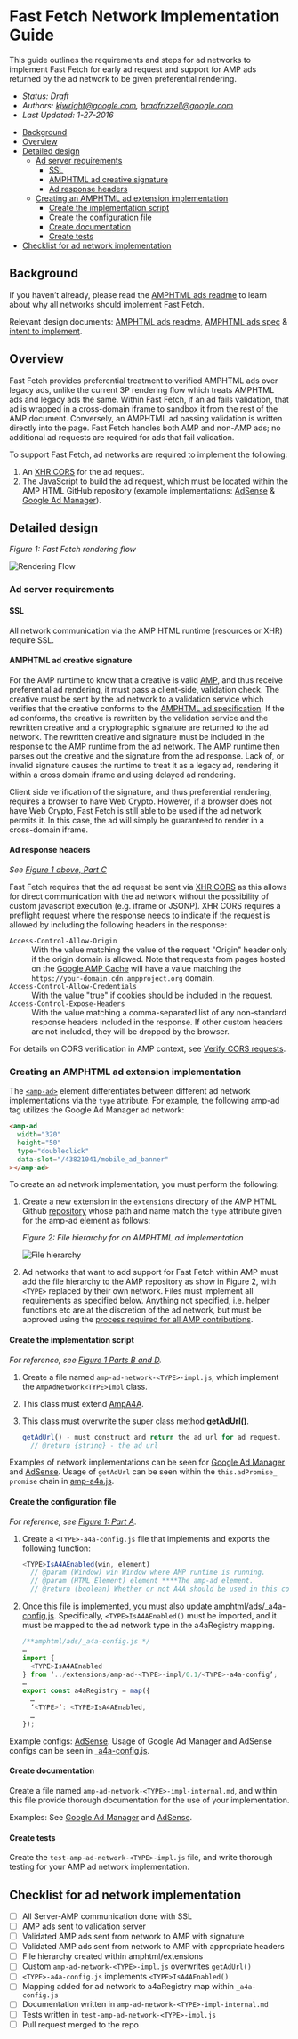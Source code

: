 # Fast Fetch Network Implementation Guide

This guide outlines the requirements and steps for ad networks to implement Fast
Fetch for early ad request and support for AMP ads returned by the ad network to
be given preferential rendering.

-   _Status: Draft_
-   _Authors: [kjwright@google.com](mailto:kjwright@google.com),
    [bradfrizzell@google.com](mailto:bradfrizzell@google.com)_
-   _Last Updated: 1-27-2016_

<!--
  (Do not remove or edit this comment.)

  This table-of-contents is automatically generated. To generate it, run:
    amp markdown-toc --fix
-->

-   [Background](#background)
-   [Overview](#overview)
-   [Detailed design](#detailed-design)
    -   [Ad server requirements](#ad-server-requirements)
        -   [SSL](#ssl)
        -   [AMPHTML ad creative signature](#amphtml-ad-creative-signature)
        -   [Ad response headers](#ad-response-headers)
    -   [Creating an AMPHTML ad extension implementation](#creating-an-amphtml-ad-extension-implementation)
        -   [Create the implementation script](#create-the-implementation-script)
        -   [Create the configuration file](#create-the-configuration-file)
        -   [Create documentation](#create-documentation)
        -   [Create tests](#create-tests)
-   [Checklist for ad network implementation](#checklist-for-ad-network-implementation)

## Background

If you haven’t already, please read the [AMPHTML ads readme](./a4a-readme.md) to
learn about why all networks should implement Fast Fetch.

Relevant design documents: [AMPHTML ads readme](./a4a-readme.md),
[AMPHTML ads spec](https://github.com/ampproject/amphtml/blob/main/extensions/amp-a4a/amp-a4a-format.md)
& [intent to implement](https://github.com/ampproject/amphtml/issues/3133).

## Overview

Fast Fetch provides preferential treatment to verified AMPHTML ads over legacy
ads, unlike the current 3P rendering flow which treats AMPHTML ads and legacy
ads the same. Within Fast Fetch, if an ad fails validation, that ad is wrapped
in a cross-domain iframe to sandbox it from the rest of the AMP document.
Conversely, an AMPHTML ad passing validation is written directly into the page.
Fast Fetch handles both AMP and non-AMP ads; no additional ad requests are
required for ads that fail validation.

To support Fast Fetch, ad networks are required to implement the following:

1. An [XHR CORS](https://www.w3.org/TR/cors/) for the ad request.
2. The JavaScript to build the ad request, which must be located within the AMP
   HTML GitHub repository (example implementations:
   [AdSense](https://github.com/ampproject/amphtml/tree/main/extensions/amp-ad-network-adsense-impl)
   & [Google Ad Manager](https://github.com/ampproject/amphtml/tree/main/extensions/amp-ad-network-doubleclick-impl)).

## Detailed design

_Figure 1: Fast Fetch rendering flow_

<amp-img alt="Rendering Flow" layout="responsive" src="./1.png"
    width="1280" height="960">
<noscript>
<img alt="Rendering Flow" src="./1.png" />
</noscript>
</amp-img>

### Ad server requirements

#### SSL

All network communication via the AMP HTML runtime (resources or XHR) require SSL.

#### AMPHTML ad creative signature

For the AMP runtime to know that a creative is valid [AMP](https://github.com/ampproject/amphtml/blob/main/extensions/amp-a4a/amp-a4a-format.md),
and thus receive preferential ad rendering, it must pass a client-side,
validation check. The creative must be sent by the ad network to a validation
service which verifies that the creative conforms to the
[AMPHTML ad specification](https://github.com/ampproject/amphtml/blob/main/extensions/amp-a4a/amp-a4a-format.md).
If the ad conforms, the creative is rewritten by the validation service and the
rewritten creative and a cryptographic signature are returned to the ad network.
The rewritten creative and signature must be included in the response to the AMP
runtime from the ad network. The AMP runtime then parses out the creative and
the signature from the ad response. Lack of, or invalid signature causes the
runtime to treat it as a legacy ad, rendering it within a cross domain iframe
and using delayed ad rendering.

Client side verification of the signature, and thus preferential rendering,
requires a browser to have Web Crypto. However, if a browser does not have Web
Crypto, Fast Fetch is still able to be used if the ad network permits it. In
this case, the ad will simply be guaranteed to render in a cross-domain iframe.

#### Ad response headers

_See [Figure 1 above, Part C](#detailed-design)_

Fast Fetch requires that the ad request be sent via [XHR CORS](https://www.w3.org/TR/cors/)
as this allows for direct communication with the ad network without the
possibility of custom javascript execution (e.g. iframe or JSONP). XHR CORS
requires a preflight request where the response needs to indicate if the request
is allowed by including the following headers in the response:

<dl>
  <dt><code>Access-Control-Allow-Origin</code></dt>
  <dd>With the value matching the value of the request "Origin" header only if
    the origin domain is allowed. Note that requests from pages hosted on the
    <a href="https://developers.google.com/amp/cache/">Google AMP Cache</a> will have a value matching the <code>https://your-domain.cdn.ampproject.org</code> domain.</dd>
  <dt><code>Access-Control-Allow-Credentials</code></dt>
  <dd>With the value "true" if cookies should be included in the request.</dd>
  <dt><code>Access-Control-Expose-Headers</code></dt>
  <dd>With the value matching a comma-separated list of any non-standard
    response headers included in the response. If other
    custom headers are not included, they will be dropped by the browser.</dd>
</dl>

For details on CORS verification in AMP context, see [Verify CORS requests](https://github.com/ampproject/amphtml/blob/main/spec/amp-cors-requests.md#verify-cors-header).

### Creating an AMPHTML ad extension implementation

The [`<amp-ad>`](https://amp.dev/documentation/components/amp-ad)
element differentiates between different ad network implementations via the
`type` attribute. For example, the following amp-ad tag utilizes the Google Ad Manager
ad network:

```html
<amp-ad
  width="320"
  height="50"
  type="doubleclick"
  data-slot="/43821041/mobile_ad_banner"
></amp-ad>
```

To create an ad network implementation, you must perform the following:

1.  Create a new extension in the `extensions` directory of the AMP HTML Github
    [repository](https://github.com/ampproject/amphtml/tree/main/extensions)
    whose path and name match the `type` attribute given for the amp-ad element
    as follows:

    _Figure 2: File hierarchy for an AMPHTML ad implementation_

    <amp-img alt="File hierarchy" layout="responsive" src="./2.png"
        width="1280" height="960">
    <noscript>
    <img alt="File hierarchy" src="./2.png"/>
    </noscript>
    </amp-img>

2.  Ad networks that want to add support for Fast Fetch within AMP must add the
    file hierarchy to the AMP repository as show in Figure 2, with `<TYPE>`
    replaced by their own network. Files must implement all requirements as
    specified below. Anything not specified, i.e. helper functions etc are at the
    discretion of the ad network, but must be approved using the [process required
    for all AMP contributions](https://github.com/ampproject/amphtml/blob/main/contributing/contributing-code.md).

#### Create the implementation script

_For reference, see [Figure 1 Parts B and D](#detailed-design)._

1.  Create a file named `amp-ad-network-<TYPE>-impl.js`, which implement the
    `AmpAdNetwork<TYPE>Impl` class.
2.  This class must extend [AmpA4A](https://github.com/ampproject/amphtml/blob/main/extensions/amp-a4a/0.1/amp-a4a.js).
3.  This class must overwrite the super class method **getAdUrl()**.

    ```javascript
    getAdUrl() - must construct and return the ad url for ad request.
      // @return {string} - the ad url
    ```

Examples of network implementations can be seen for [Google Ad Manager](https://github.com/ampproject/amphtml/blob/main/extensions/amp-ad-network-doubleclick-impl/0.1/amp-ad-network-doubleclick-impl.js) and [AdSense](https://github.com/ampproject/amphtml/blob/main/extensions/amp-ad-network-adsense-impl/0.1/amp-ad-network-adsense-impl.js).
Usage of `getAdUrl` can be seen within the `this.adPromise_ promise` chain in
[amp-a4a.js](https://github.com/ampproject/amphtml/blob/main/extensions/amp-a4a/0.1/amp-a4a.js).

#### Create the configuration file

_For reference, see [Figure 1: Part A](#figure-1-fast-fetch-rendering-flow)_.

1.  Create a `<TYPE>-a4a-config.js` file that implements and exports the
    following function:

    ```javascript
    <TYPE>IsA4AEnabled(win, element)
      // @param (Window) win Window where AMP runtime is running.
      // @param (HTML Element) element ****The amp-ad element.
      // @return (boolean) Whether or not A4A should be used in this context.
    ```

2.  Once this file is implemented, you must also update [amphtml/ads/\_a4a-config.js](https://github.com/ampproject/amphtml/blob/main/ads/_a4a-config.js).
    Specifically, `<TYPE>IsA4AEnabled()` must be imported, and it must be mapped
    to the ad network type in the a4aRegistry mapping.

    ```javascript
    /**amphtml/ads/_a4a-config.js */
    …
    import {
      <TYPE>IsA4AEnabled
    } from ‘../extensions/amp-ad-<TYPE>-impl/0.1/<TYPE>-a4a-config’;
    …
    export const a4aRegistry = map({
      …
      ‘<TYPE>’: <TYPE>IsA4AEnabled,
      …
    });
    ```

Example configs: [AdSense](https://github.com/ampproject/amphtml/blob/main/extensions/amp-ad-network-adsense-impl/0.1/adsense-a4a-config.js#L68).
Usage of Google Ad Manager and AdSense configs can be seen in [\_a4a-config.js](https://github.com/ampproject/amphtml/blob/main/ads/_a4a-config.js).

#### Create documentation

Create a file named `amp-ad-network-<TYPE>-impl-internal.md`, and within this
file provide thorough documentation for the use of your implementation.

Examples: See [Google Ad Manager](https://github.com/ampproject/amphtml/blob/main/extensions/amp-ad-network-doubleclick-impl/amp-ad-network-doubleclick-impl-internal.md)
and [AdSense](https://github.com/ampproject/amphtml/blob/main/extensions/amp-ad-network-adsense-impl/amp-ad-network-adsense-impl-internal.md).

#### Create tests

Create the `test-amp-ad-network-<TYPE>-impl.js` file, and write thorough testing
for your AMP ad network implementation.

## Checklist for ad network implementation

-   [ ] All Server-AMP communication done with SSL
-   [ ] AMP ads sent to validation server
-   [ ] Validated AMP ads sent from network to AMP with signature
-   [ ] Validated AMP ads sent from network to AMP with appropriate headers
-   [ ] File hierarchy created within amphtml/extensions
-   [ ] Custom `amp-ad-network-<TYPE>-impl.js` overwrites `getAdUrl()`
-   [ ] `<TYPE>-a4a-config.js` implements `<TYPE>IsA4AEnabled()`
-   [ ] Mapping added for ad network to a4aRegistry map within `_a4a-config.js`
-   [ ] Documentation written in `amp-ad-network-<TYPE>-impl-internal.md`
-   [ ] Tests written in `test-amp-ad-network-<TYPE>-impl.js`
-   [ ] Pull request merged to the repo
